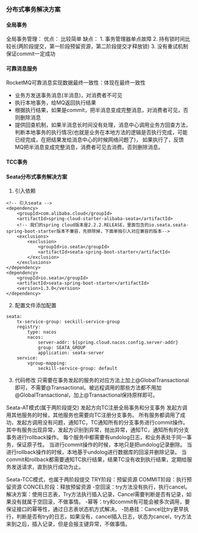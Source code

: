 ### 分布式事务解决方案
#### 全局事务
全局事务管理：
优点：
    比较简单
缺点：
    1. 事务管理器单点故障
    2. 持有锁时间比较长(两阶段提交，第一阶段预留资源，第二阶段提交才释放锁)
    3. 没有重试机制保证commit一定成功
    
#### 可靠消息服务
RocketMQ可靠消息实现数据最终一致性：体现在最终一致性
* 业务方发送事务消息(半消息)，对消费者不可见
* 执行本地事务，给MQ返回执行结果
* 根据执行结果，如果是commit，把半消息变成完整消息，对消费者可见，否则删除消息
* 提供回查机制，如果半消息长时间没有处理，消息中心调用业务方回查方法，判断本地事务的执行情况(也就是业务在本地方法的逻辑是否执行完成，可能已经完成，在把结果发给消息中心的时候网络问题了)，
如果执行了，反馈MQ把半消息变成完整消息，消费者可见去消费。否则删除消息。
#### TCC事务

#### Seata分布式事务解决方案
1. 引入依赖
```
<!-- 引入seata -->
<dependency>
    <groupId>com.alibaba.cloud</groupId>
    <artifactId>spring-cloud-starter-alibaba-seata</artifactId>
    <!-- 我们的spring cloud版本是2.2.2.RELEASE，里面包含的io.seata.seata-spring-boot-starter版本不兼容，先排除掉，下面单独引入对应兼容的版本-->
    <exclusions>
        <exclusion>
            <groupId>io.seata</groupId>
            <artifactId>seata-spring-boot-starter</artifactId>
        </exclusion>
    </exclusions>
</dependency>
<dependency>
    <groupId>io.seata</groupId>
    <artifactId>seata-spring-boot-starter</artifactId>
    <version>1.3.0</version>
</dependency>
```

2. 配置文件添加配置
```
seata:
    tx-service-group: seckill-service-group
    registry:
        type: nacos
        nacos:
            server-addr: ${spring.cloud.nacos.config.server-addr}
            group: SEATA_GROUP
            application: seata-server
    service:
        vgroup-mapping:
            seckill-service-group: default
```

3. 代码修改
只需要在事务发起的服务的对应方法上加上@GlobalTransactional即可，不需要@Transactional。被远程调用的那些方法都不用加@GlobalTransactional，加上@Transactional保持原样即可。

Seata-AT模式(属于两阶段提交)
发起方向TC注册全局事务和分支事务
发起方调用其他服务的时候，其他服务也需要向TC注册分支事务。
所有服务都调用了成功，发起方调用没有问题，通知TC，TC通知所有的分支事务进行commit操作。
其中有服务出现异常，发起方识别到异常，抛出异常，通知TC，通知所有的分支事务进行rollback操作。
每个服务中都需要有undolog日志，和业务表处于同一事务，保证原子性。
当进行commit操作的时候，本地只是把undolog记录删除。
当进行rollback操作的时候，本地基于undolog进行数据库的回滚并删除记录。
当commit和rollback都需要通知TC执行结果，结果TC没有收到执行结果，定期给服务发送请求，直到执行成功为止。

Seata-TCC模式，也属于两阶段提交
TRY阶段：预留资源
COMMIT阶段：执行预留资源
CONCEL阶段：释放预留资源
-空回滚：try方法没有执行，执行cancel。解决方案：使用日志表，Try方法执行插入记录，Cancel需要判断是否有记录，如果没有就属于空回滚，不做事情。
-幂等：try和commit有可能会被多次调用，要保证接口的幂等性，通过日志表状态机方式解决。
-防悬挂：Cancel比try更早执行，判断是否有try的日志，如果没有，cancel插入日志，状态为cancel，try方法来到之后，插入记录，但是会报主键异常，不做事情。

